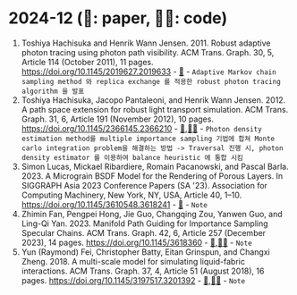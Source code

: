 # 2024-12 (📃: paper, 🧑‍💻: code)
<!-- paper title - [📃](),[🧑‍💻]() - ```Note``` -->
1. Toshiya Hachisuka and Henrik Wann Jensen. 2011. Robust adaptive photon tracing using photon path visibility. ACM Trans. Graph. 30, 5, Article 114 (October 2011), 11 pages. https://doi.org/10.1145/2019627.2019633 - [📃](https://cs.uwaterloo.ca/~thachisu/amcmcppm.pdf) - ```Adaptive Markov chain sampling method 와 replica exchange 를 적용한 robust photon tracing algorithm 을 발표```
2. Toshiya Hachisuka, Jacopo Pantaleoni, and Henrik Wann Jensen. 2012. A path space extension for robust light transport simulation. ACM Trans. Graph. 31, 6, Article 191 (November 2012), 10 pages. https://doi.org/10.1145/2366145.2366210 - [📃](https://research.nvidia.com/sites/default/files/pubs/2012-04_A-Path-Space/Jacopo%20Paper%202012-001.pdf),[🧑‍💻]() - ```Photon density estimation method를 multiple importance sampling 기법에 합쳐 Monte carlo integration problem을 해결하는 방법 -> Traversal 진행 시, photon density estimator 를 이용하여 balance heuristic 에 통합 시킴``` 
3. Simon Lucas, Mickael Ribardiere, Romain Pacanowski, and Pascal Barla. 2023. A Micrograin BSDF Model for the Rendering of Porous Layers. In SIGGRAPH Asia 2023 Conference Papers (SA '23). Association for Computing Machinery, New York, NY, USA, Article 40, 1–10. https://doi.org/10.1145/3610548.3618241 - [📃](https://hal.science/hal-04220006v1/file/micrograin_HAL.pdf) - ```Note```
4. Zhimin Fan, Pengpei Hong, Jie Guo, Changqing Zou, Yanwen Guo, and Ling-Qi Yan. 2023. Manifold Path Guiding for Importance Sampling Specular Chains. ACM Trans. Graph. 42, 6, Article 257 (December 2023), 14 pages. https://doi.org/10.1145/3618360 - [📃](),[🧑‍💻]() - ```Note```
5. Yun (Raymond) Fei, Christopher Batty, Eitan Grinspun, and Changxi Zheng. 2018. A multi-scale model for simulating liquid-fabric interactions. ACM Trans. Graph. 37, 4, Article 51 (August 2018), 16 pages. https://doi.org/10.1145/3197517.3201392 - [📃](),[🧑‍💻]() - ```Note```